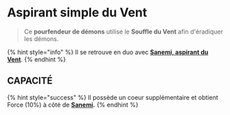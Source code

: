 # Aspirant simple du Vent

> Ce **pourfendeur de démons** utilise le **Souffle du Vent** afin d'éradiquer les démons.

{% hint style="info" %}
Il se retrouve en duo avec [**Sanemi, aspirant du Vent**](broken-reference).
{% endhint %}

## CAPACITÉ

{% hint style="success" %}
Il possède un coeur supplémentaire et obtient Force (10%) à côté de [**Sanemi**](broken-reference)**.**&#x20;
{% endhint %}
